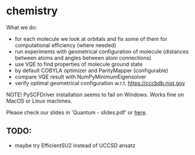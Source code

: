 # chemistry

What we do:
- for each molecule we look at orbitals and fix some of them for computational efficiency (where needed)
- run experiments with geometrical configuration of molecule (distances between atoms and angles between atom connections)
- use VQE to find properties of molecule ground state
- by default COBYLA optimizer and ParityMapper (configurable)
- compare VQE result with NumPyMinimumEigensolver
- verify optimal geometrical configuration w.r.t. https://cccbdb.nist.gov

NOTE! PySCFDriver installation seems to fail on Windows. Works fine on MacOS or Linux machines. 


Please check our slides in 'Quantum - slides.pdf' or [here](https://docs.google.com/presentation/d/1smrlVZoIDfwcGyHLm5yRWoHOyTCi82Xtp7_mtGR91B0/).


## TODO:
- maybe try EfficientSU2 instead of UCCSD ansatz
    

